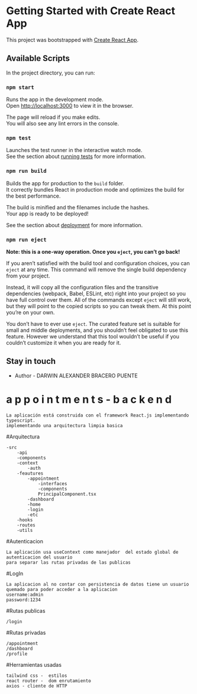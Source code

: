 # Getting Started with Create React App

This project was bootstrapped with [Create React App](https://github.com/facebook/create-react-app).

## Available Scripts

In the project directory, you can run:

### `npm start`

Runs the app in the development mode.\
Open [http://localhost:3000](http://localhost:3000) to view it in the browser.

The page will reload if you make edits.\
You will also see any lint errors in the console.

### `npm test`

Launches the test runner in the interactive watch mode.\
See the section about [running tests](https://facebook.github.io/create-react-app/docs/running-tests) for more information.

### `npm run build`

Builds the app for production to the `build` folder.\
It correctly bundles React in production mode and optimizes the build for the best performance.

The build is minified and the filenames include the hashes.\
Your app is ready to be deployed!

See the section about [deployment](https://facebook.github.io/create-react-app/docs/deployment) for more information.

### `npm run eject`

**Note: this is a one-way operation. Once you `eject`, you can’t go back!**

If you aren’t satisfied with the build tool and configuration choices, you can `eject` at any time. This command will remove the single build dependency from your project.

Instead, it will copy all the configuration files and the transitive dependencies (webpack, Babel, ESLint, etc) right into your project so you have full control over them. All of the commands except `eject` will still work, but they will point to the copied scripts so you can tweak them. At this point you’re on your own.

You don’t have to ever use `eject`. The curated feature set is suitable for small and middle deployments, and you shouldn’t feel obligated to use this feature. However we understand that this tool wouldn’t be useful if you couldn’t customize it when you are ready for it.


## Stay in touch

- Author - DARWIN ALEXANDER BRACERO PUENTE



#   a p p o i n t m e n t s - b a c k e n d 
```
La aplicación está construida con el framework React.js implementando typescript.
implementando una arquitectura limpia basica
```
#Arquitectura
```
-src
    -api
    -components
    -context
        -auth
    -feautures
        -appointment
            -interfaces
            -components
            PrincipalComponent.tsx
        -dashboard
        -home
        -login
        -etc
    -hooks
    -routes
    -utils
```
#Autenticacion
```
La aplicación usa useContext como manejador  del estado global de autenticacion del usuario
para separar las rutas privadas de las publicas
```
#LogIn
```
La aplicacion al no contar con persistencia de datos tiene un usuario quemado para poder acceder a la aplicacion
username:admin
password:1234
```

#Rutas publicas
```
/login
```
#Rutas privadas
```
/appointment
/dashboard
/profile
```
#Herramientas usadas
```
tailwind css -  estilos
react router -  dom enrutamiento
axios - cliente de HTTP
```